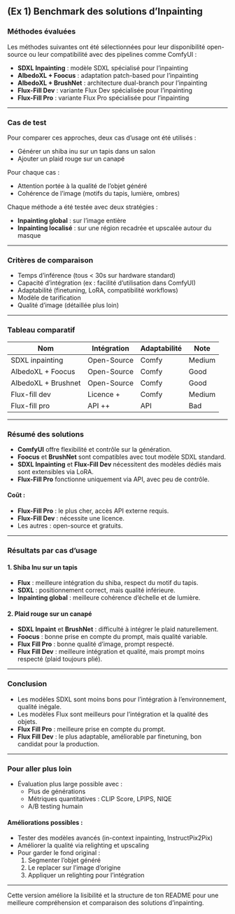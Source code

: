 ## (Ex 1) Benchmark des solutions d’Inpainting

### Méthodes évaluées

Les méthodes suivantes ont été sélectionnées pour leur disponibilité open-source ou leur compatibilité avec des pipelines comme ComfyUI :

-   **SDXL Inpainting** : modèle SDXL spécialisé pour l’inpainting
-   **AlbedoXL + Foocus** : adaptation patch-based pour l’inpainting
-   **AlbedoXL + BrushNet** : architecture dual-branch pour l’inpainting
-   **Flux-Fill Dev** : variante Flux Dev spécialisée pour l’inpainting
-   **Flux-Fill Pro** : variante Flux Pro spécialisée pour l’inpainting

---

### Cas de test

Pour comparer ces approches, deux cas d’usage ont été utilisés :

-   Générer un shiba inu sur un tapis dans un salon
-   Ajouter un plaid rouge sur un canapé

Pour chaque cas :

-   Attention portée à la qualité de l’objet généré
-   Cohérence de l’image (motifs du tapis, lumière, ombres)

Chaque méthode a été testée avec deux stratégies :

-   **Inpainting global** : sur l’image entière
-   **Inpainting localisé** : sur une région recadrée et upscalée autour du masque

---

### Critères de comparaison

-   Temps d’inférence (tous < 30s sur hardware standard)
-   Capacité d’intégration (ex : facilité d’utilisation dans ComfyUI)
-   Adaptabilité (finetuning, LoRA, compatibilité workflows)
-   Modèle de tarification
-   Qualité d’image (détaillée plus loin)

---

### Tableau comparatif

| Nom                 | Intégration | Adaptabilité | Note   |
| ------------------- | ----------- | ------------ | ------ |
| SDXL inpainting     | Open-Source | Comfy        | Medium |
| AlbedoXL + Foocus   | Open-Source | Comfy        | Good   |
| AlbedoXL + Brushnet | Open-Source | Comfy        | Good   |
| Flux-fill dev       | Licence +   | Comfy        | Medium |
| Flux-fill pro       | API ++      | API          | Bad    |

---

### Résumé des solutions

-   **ComfyUI** offre flexibilité et contrôle sur la génération.
-   **Foocus** et **BrushNet** sont compatibles avec tout modèle SDXL standard.
-   **SDXL Inpainting** et **Flux-Fill Dev** nécessitent des modèles dédiés mais sont extensibles via LoRA.
-   **Flux-Fill Pro** fonctionne uniquement via API, avec peu de contrôle.

#### Coût :

-   **Flux-Fill Pro** : le plus cher, accès API externe requis.
-   **Flux-Fill Dev** : nécessite une licence.
-   Les autres : open-source et gratuits.

---

### Résultats par cas d’usage

#### 1. Shiba Inu sur un tapis

-   **Flux** : meilleure intégration du shiba, respect du motif du tapis.
-   **SDXL** : positionnement correct, mais qualité inférieure.
-   **Inpainting global** : meilleure cohérence d’échelle et de lumière.

#### 2. Plaid rouge sur un canapé

-   **SDXL Inpaint** et **BrushNet** : difficulté à intégrer le plaid naturellement.
-   **Foocus** : bonne prise en compte du prompt, mais qualité variable.
-   **Flux Fill Pro** : bonne qualité d’image, prompt respecté.
-   **Flux Fill Dev** : meilleure intégration et qualité, mais prompt moins respecté (plaid toujours plié).

---

### Conclusion

-   Les modèles SDXL sont moins bons pour l’intégration à l’environnement, qualité inégale.
-   Les modèles Flux sont meilleurs pour l’intégration et la qualité des objets.
-   **Flux Fill Pro** : meilleure prise en compte du prompt.
-   **Flux Fill Dev** : le plus adaptable, améliorable par finetuning, bon candidat pour la production.

---

### Pour aller plus loin

-   Évaluation plus large possible avec :
    -   Plus de générations
    -   Métriques quantitatives : CLIP Score, LPIPS, NIQE
    -   A/B testing humain

#### Améliorations possibles :

-   Tester des modèles avancés (in-context inpainting, InstructPix2Pix)
-   Améliorer la qualité via relighting et upscaling
-   Pour garder le fond original :
    1. Segmenter l’objet généré
    2. Le replacer sur l’image d’origine
    3. Appliquer un relighting pour l’intégration

---

Cette version améliore la lisibilité et la structure de ton README pour une meilleure compréhension et comparaison des solutions d’inpainting.
